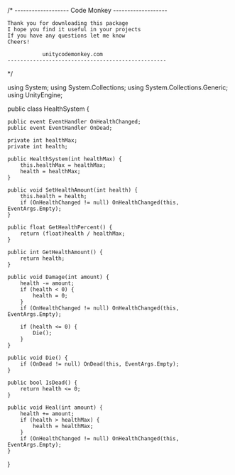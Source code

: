 /* 
    ------------------- Code Monkey -------------------

    Thank you for downloading this package
    I hope you find it useful in your projects
    If you have any questions let me know
    Cheers!

               unitycodemonkey.com
    --------------------------------------------------
 */

using System;
using System.Collections;
using System.Collections.Generic;
using UnityEngine;

public class HealthSystem {

    public event EventHandler OnHealthChanged;
    public event EventHandler OnDead;

    private int healthMax;
    private int health;

    public HealthSystem(int healthMax) {
        this.healthMax = healthMax;
        health = healthMax;
    }

    public void SetHealthAmount(int health) {
        this.health = health;
        if (OnHealthChanged != null) OnHealthChanged(this, EventArgs.Empty);
    }

    public float GetHealthPercent() {
        return (float)health / healthMax;
    }

    public int GetHealthAmount() {
        return health;
    }

    public void Damage(int amount) {
        health -= amount;
        if (health < 0) {
            health = 0;
        }
        if (OnHealthChanged != null) OnHealthChanged(this, EventArgs.Empty);

        if (health <= 0) {
            Die();
        }
    }

    public void Die() {
        if (OnDead != null) OnDead(this, EventArgs.Empty);
    }

    public bool IsDead() {
        return health <= 0;
    }

    public void Heal(int amount) {
        health += amount;
        if (health > healthMax) {
            health = healthMax;
        }
        if (OnHealthChanged != null) OnHealthChanged(this, EventArgs.Empty);
    }

}
